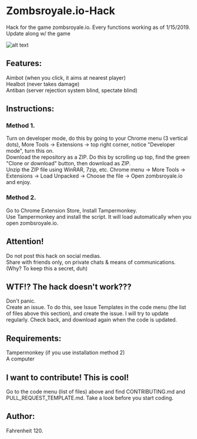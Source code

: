 # Zombsroyale.io-Hack
Hack for the game zombsroyale.io. Every functions working as of 1/15/2019. Update along w/ the game

![alt text](https://veedif.com/files/thumbs/zombsroyale-io.jpg)

## Features: 
Aimbot (when you click, it aims at nearest player)<BR>
Healbot (never takes damage)<BR>
Antiban (server rejection system blind, spectate blind)<BR>

## Instructions: 
### Method 1.<BR>
Turn on developer mode, do this by going to your Chrome menu (3 vertical dots), More Tools -> Extensions -> top right corner, notice "Developer mode", turn this on.<BR>
Download the repository as a ZIP. Do this by scrolling up top, find the green "Clone or download" button, then download as ZIP.<BR>
Unzip the ZIP file using WinRAR, 7zip, etc.
Chrome menu -> More Tools -> Extensions -> Load Unpacked -> Choose the file -> Open zombsroyale.io and enjoy.<BR>

### Method 2.<BR>
Go to Chrome Extension Store, Install Tampermonkey.<BR>
Use Tampermonkey and install the script. It will load automatically when you open zombsroyale.io.<BR>

## Attention!
Do not post this hack on social medias. <BR>
Share with friends only, on private chats & means of communications. (Why? To keep this a secret, duh)<BR>

## WTF!? The hack doesn't work???
Don't panic. <BR>
Create an issue. To do this, see Issue Templates in the code menu (the list of files above this section), and create the issue. I will try to update regularly. Check back, and download again when the code is updated.<BR>

## Requirements: 
Tampermonkey (if you use installation method 2)<BR>
A computer<BR>
  
## I want to contribute! This is cool!
Go to the code menu (list of files) above and find CONTRIBUTING.md and PULL_REQUEST_TEMPLATE.md. Take a look before you start coding.

## Author: 
Fahrenheit 120.
